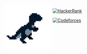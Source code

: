 <img align="left" src="https://github.com/Intercrus/Intercrus/blob/main/imgonline-com-ua-mirror-fopxigs1rau.uuIVW.jpg">

[![HackerRank](https://img.shields.io/badge/-@Intercrus-313131?style=flat-square&labelColor=313131&logo=HackerRank&logoColor=white&color=313131)](https://www.hackerrank.com/Intercrus) 

[![Codeforces](https://img.shields.io/badge/-@ysemy-313131?style=flat-square&labelColor=313131&logo=Codeforces&logoColor=white&color=313131)](https://codeforces.com/profile/ysemy) 
